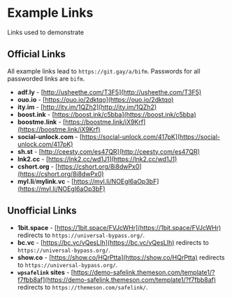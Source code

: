 # Example Links

Links used to demonstrate 

## Official Links

All example links lead to ``https://git.gay/a/bifm``. Passwords for all passworded links are `bifm`.

- **adf.ly** - [http://usheethe.com/T3F5](http://usheethe.com/T3F5)
- **ouo.io** - [https://ouo.io/2dktqo](https://ouo.io/2dktqo) 
- **ity.im** - [http://ity.im/1QZh2](http://ity.im/1QZh2)
- **boost.ink** - [https://boost.ink/c5bba](https://boost.ink/c5bba)
- **boostme.link** - [https://boostme.link/iX9Krf](https://boostme.link/iX9Krf)
- **social-unlock.com** - [https://social-unlock.com/417pK](https://social-unlock.com/417pK)
- **sh.st** - [http://ceesty.com/es47QR](http://ceesty.com/es47QR)
- **lnk2.cc** - [https://lnk2.cc/wd1J1](https://lnk2.cc/wd1J1)
- **cshort.org** - [https://cshort.org/8i8dwPx0](https://cshort.org/8i8dwPx0)
- **myl.li**/**mylink.vc** - [https://myl.li/NOEgI6aOp3bF](https://myl.li/NOEgI6aOp3bF)

## Unofficial Links
- **1bit.space** - [https://1bit.space/FVJcWHr](https://1bit.space/FVJcWHr) redirects to ``https://universal-bypass.org/``.
- **bc.vc** - [https://bc.vc/vQesLIh](https://bc.vc/vQesLIh) redirects to ``https://universal-bypass.org/``.
- **show.co** - [https://show.co/HQrPtta](https://show.co/HQrPtta) redirects to ``https://universal-bypass.org/``.
- **`wpsafelink` sites** - [https://demo-safelink.themeson.com/template1/?f7fbb8af](https://demo-safelink.themeson.com/template1/?f7fbb8af) redirects to `https://themeson.com/safelink/`.